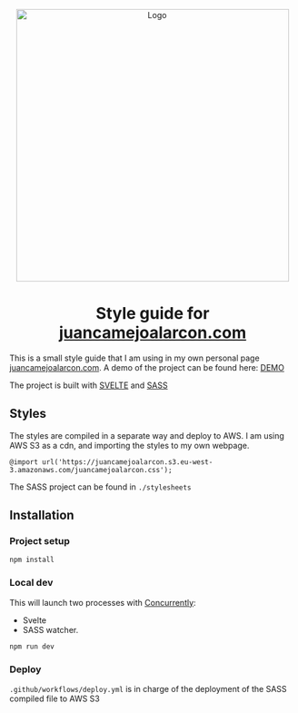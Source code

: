 <p align="center"> 
  <img src="https://juancamejoalarcon.s3.eu-west-3.amazonaws.com/logo-alternate-v2.svg" alt="Logo" width="480px">
</p>

<h1 align="center"> Style guide for <a href="https://www.juancamejoalarcon.com/">juancamejoalarcon.com</a> </h1>

This is a small style guide that I am using in my own personal page <a href="https://www.juancamejoalarcon.com/">juancamejoalarcon.com</a>. A demo of the project can be found here: [DEMO](https://juancamejoalarcon.github.io/style-guide-juancamejoalarcon/public/demo.html)

The project is built with [SVELTE](https://svelte.dev/) and [SASS](https://sass-lang.com/)

## Styles

The styles are compiled in a separate way and deploy to AWS. I am using AWS S3 as a cdn, and importing the styles to my own webpage.
```
@import url('https://juancamejoalarcon.s3.eu-west-3.amazonaws.com/juancamejoalarcon.css');
```
The SASS project can be found in `./stylesheets`
## Installation
### Project setup
```
npm install
```
### Local dev
This will launch two processes with [Concurrently](https://github.com/kimmobrunfeldt/concurrently): 
- Svelte
- SASS watcher.

```
npm run dev
```

### Deploy
`.github/workflows/deploy.yml` is in charge of the deployment of the SASS compiled file to AWS S3



